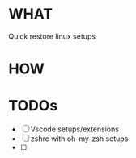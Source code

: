 # WHAT
Quick restore linux setups

# HOW



# TODOs

- [ ] Vscode setups/extensions
- [ ] zshrc with oh-my-zsh setups
- [ ] 